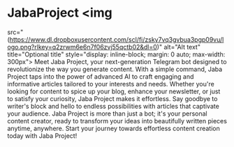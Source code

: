 # JabaProject <img
  src="(https://www.dl.dropboxusercontent.com/scl/fi/zsky7vq3gvbua3pgp09vu/logo.png?rlkey=q2zrwm6e6n7f06zvj55qctb02&dl=0)"
  alt="Alt text"
  title="Optional title"
  style="display: inline-block; margin: 0 auto; max-width: 300px">
Meet Jaba Project, your next-generation Telegram bot designed to revolutionize the way you generate content. With a simple command, Jaba Project taps into the power of advanced AI to craft engaging and informative articles tailored to your interests and needs. Whether you're looking for content to spice up your blog, enhance your newsletter, or just to satisfy your curiosity, Jaba Project makes it effortless. Say goodbye to writer's block and hello to endless possibilities with articles that captivate your audience. Jaba Project is more than just a bot; it's your personal content creator, ready to transform your ideas into beautifully written pieces anytime, anywhere. Start your journey towards effortless content creation today with Jaba Project!

